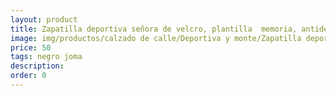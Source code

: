 ```yaml
---
layout: product
title: Zapatilla deportiva señora de velcro, plantilla  memoria, antideslizante 
image: img/productos/calzado de calle/Deportiva y monte/Zapatilla deportiva señora de velcro, plantilla  memoria, antideslizante =50=negro joma.webp
price: 50
tags: negro joma
description: 
order: 0
---
```

